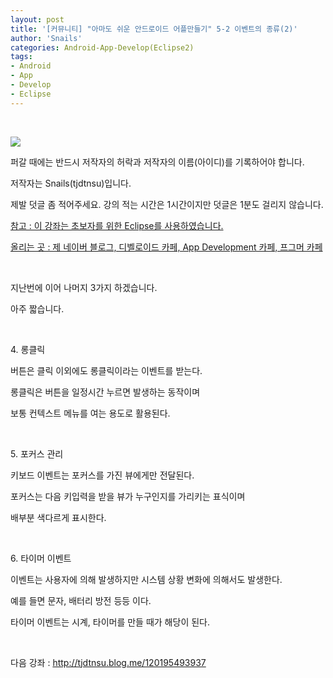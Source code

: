 ```yaml
---
layout: post
title: '[커뮤니티] "아마도 쉬운 안드로이드 어플만들기" 5-2 이벤트의 종류(2)'
author: 'Snails'
categories: Android-App-Develop(Eclipse2)
tags:
- Android
- App
- Develop
- Eclipse
---
```



<script> location.href='https://cafe.naver.com/develoid/288182' ; </script>

<p>&nbsp;</p>
<p></p>
<p><img src="https://dthumb-phinf.pstatic.net/?src=%22http%3A%2F%2Fpostfiles3.naver.net%2F20130523_178%2Ftjdtnsu_1369283538974akCh1_JPEG%2Fand.jpg%3Ftype%3Dw2%22&amp;type=cafe_wa740"></p>
<p>퍼갈 때에는 반드시 저작자의 허락과 저작자의 이름(아이디)를 기록하어야 합니다.</p>
<p>저작자는 Snails(tjdtnsu)입니다.</p>
<p>제발 덧글 좀 적어주세요. 강의 적는 시간은 1시간이지만 덧글은 1분도 걸리지 않습니다.</p>
<p><u>참고 : 이 강좌는 초보자를 위한 Eclipse를 사용하였습니다.</u></p>
<p><u>올리는 곳 : 제 네이버 블로그, 디벨로이드 카페, App Development 카페, 프그머 카페</u></p>
<p>&nbsp;</p>
<p>지난번에 이어 나머지 3가지 하겠습니다.</p>
<p>아주 짧습니다.</p>
<p>&nbsp;</p>
<p>4. 롱클릭</p>
<p>버튼은 클릭 이외에도 롱클릭이라는 이벤트를 받는다.</p>
<p>롱클릭은 버튼을 일정시간 누르면 발생하는 동작이며</p>
<p>보통 컨텍스트 메뉴를 여는 용도로 활용된다.</p>
<p>&nbsp;</p>
<p>5. 포커스 관리</p>
<p>키보드 이벤트는 포커스를 가진 뷰에게만 전달된다.</p>
<p>포커스는 다음 키입력을 받을 뷰가 누구인지를 가리키는 표식이며</p>
<p>배부분 색다르게 표시한다.</p>
<p>&nbsp;</p>
<p>6. 타이머 이벤트</p>
<p>이벤트는 사용자에 의해 발생하지만 시스템 상황 변화에 의해서도 발생한다.</p>
<p>예를 들면 문자, 배터리 방전 등등 이다.</p>
<p>타이머 이벤트는 시계, 타이머를 만들 때가 해당이 된다.</p>
<p>&nbsp;</p>
<p>다음 강좌 : <a href="http://tjdtnsu.blog.me/120195493937">http://tjdtnsu.blog.me/120195493937</a></p>
<p>&nbsp;</p>
<p></p>
<p>&nbsp;</p>
<p>&nbsp;</p>


 </p>
